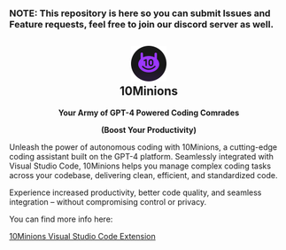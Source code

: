 ### NOTE: This repository is here so you can submit Issues and Feature requests, feel free to join our discord server as well.

<h2 align="center" style="text-decoration:none; border: 0;"><img src="https://raw.githubusercontent.com/10clouds/10Minions/main/resources/resources/ext-icon.png" height="64"><br>10Minions</h2>
<p align="center"><strong>Your Army of GPT-4 Powered Coding Comrades </strong></p>
<p align="center"><strong>(Boost Your Productivity)</strong></p>


Unleash the power of autonomous coding with 10Minions, a cutting-edge coding assistant built on the GPT-4 platform. Seamlessly integrated with Visual Studio Code, 10Minions helps you manage complex coding tasks across your codebase, delivering clean, efficient, and standardized code.

Experience increased productivity, better code quality, and seamless integration – without compromising control or privacy.

You can find more info here:

[10Minions Visual Studio Code Extension](https://marketplace.visualstudio.com/items?itemName=10Clouds.10minions)

